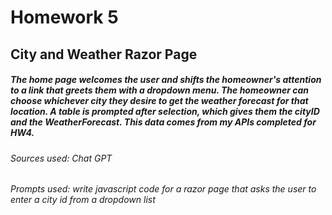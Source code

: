 # Homework 5
## City and Weather Razor Page 

##### The home page welcomes the user and shifts the homeowner's attention to a link that greets them with a dropdown menu. The homeowner can choose whichever city they desire to get the weather forecast for that location. A table is prompted after selection, which gives them the cityID and the WeatherForecast. This data comes from my APIs completed for HW4.
###### Sources used: Chat GPT
###### Prompts used: write javascript code for a razor page that asks the user to enter a city id from a dropdown list